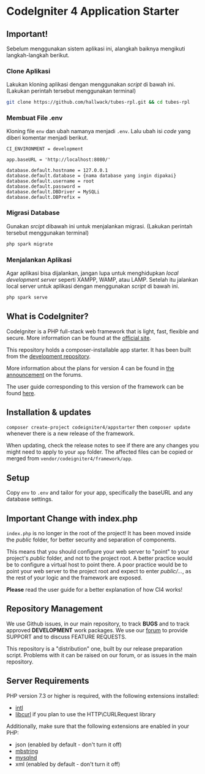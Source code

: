 # CodeIgniter 4 Application Starter

## Important!
Sebelum menggunakan sistem aplikasi ini, alangkah baiknya mengikuti langkah-langkah berikut.

### Clone Aplikasi
Lakukan kloning aplikasi dengan menggunakan *script* di bawah ini. (Lakukan perintah tersebut menggunakan terminal)
```bash
git clone https://github.com/hallwack/tubes-rpl.git && cd tubes-rpl
```

### Membuat File .env
Kloning file ```env``` dan ubah namanya menjadi ```.env```. Lalu ubah isi *code* yang diberi komentar menjadi berikut.
```.env
CI_ENVIRONMENT = development

app.baseURL = 'http://localhost:8080/'

database.default.hostname = 127.0.0.1
database.default.database = {nama database yang ingin dipakai}
database.default.username = root
database.default.password = 
database.default.DBDriver = MySQLi
database.default.DBPrefix =
```

### Migrasi Database
Gunakan *srcipt* dibawah ini untuk menjalankan migrasi. (Lakukan perintah tersebut menggunakan terminal)
```bash
php spark migrate
```

### Menjalankan Aplikasi
Agar aplikasi bisa dijalankan, jangan lupa untuk menghidupkan *local development server* seperti XAMPP, WAMP, atau LAMP. Setelah itu jalankan local server untuk aplikasi dengan menggunakan *script* di bawah ini.
```bash
php spark serve
```

## What is CodeIgniter?

CodeIgniter is a PHP full-stack web framework that is light, fast, flexible and secure.
More information can be found at the [official site](http://codeigniter.com).

This repository holds a composer-installable app starter.
It has been built from the
[development repository](https://github.com/codeigniter4/CodeIgniter4).

More information about the plans for version 4 can be found in [the announcement](http://forum.codeigniter.com/thread-62615.html) on the forums.

The user guide corresponding to this version of the framework can be found
[here](https://codeigniter4.github.io/userguide/).

## Installation & updates

`composer create-project codeigniter4/appstarter` then `composer update` whenever
there is a new release of the framework.

When updating, check the release notes to see if there are any changes you might need to apply
to your `app` folder. The affected files can be copied or merged from
`vendor/codeigniter4/framework/app`.

## Setup

Copy `env` to `.env` and tailor for your app, specifically the baseURL
and any database settings.

## Important Change with index.php

`index.php` is no longer in the root of the project! It has been moved inside the *public* folder,
for better security and separation of components.

This means that you should configure your web server to "point" to your project's *public* folder, and
not to the project root. A better practice would be to configure a virtual host to point there. A poor practice would be to point your web server to the project root and expect to enter *public/...*, as the rest of your logic and the
framework are exposed.

**Please** read the user guide for a better explanation of how CI4 works!

## Repository Management

We use Github issues, in our main repository, to track **BUGS** and to track approved **DEVELOPMENT** work packages.
We use our [forum](http://forum.codeigniter.com) to provide SUPPORT and to discuss
FEATURE REQUESTS.

This repository is a "distribution" one, built by our release preparation script.
Problems with it can be raised on our forum, or as issues in the main repository.

## Server Requirements

PHP version 7.3 or higher is required, with the following extensions installed:

- [intl](http://php.net/manual/en/intl.requirements.php)
- [libcurl](http://php.net/manual/en/curl.requirements.php) if you plan to use the HTTP\CURLRequest library

Additionally, make sure that the following extensions are enabled in your PHP:

- json (enabled by default - don't turn it off)
- [mbstring](http://php.net/manual/en/mbstring.installation.php)
- [mysqlnd](http://php.net/manual/en/mysqlnd.install.php)
- xml (enabled by default - don't turn it off)
